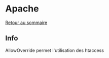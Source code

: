 # Apache

[Retour au sommaire](docs/index)

## Info
AllowOverride permet l'utilisation des htaccess
